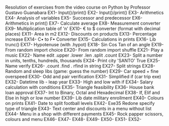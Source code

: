 Resolution of exercises from the video course on Python by Professor Gustavo Guanabara
EX1- Input()/print()
EX2- Input()/print()
EX3- Arithmetics
EX4- Analysis of variables
EX5- Successor and predecessor
EX6- Arithmetics in print()
EX7- Calculate average
EX8- Measurement converter
EX9- Multiplication table of 'n'
EX10- € to $ converter (format with decimal places)
EX11- Area in m2
EX12- Discounts on products
EX13- Percentage increase
EX14- C• to F• Converter
EX15- Calculations in prints
EX16- Lib trunc()
EX17- Hypotenuse (with .hypot)
EX18- Sin Cos Tan of an angle
EX19- From random import choice
EX20- From random import shuffle
EX21- Play a music
EX22- Name edit .upper .lower .len .split .count
EX23- Split a number in units, tenths, hundreds, thousands
EX24- Print city 'SANTO' True
EX25- Name verify 
EX26- .count .find . rfind in string
EX27- Split strings
EX28- Random and sleep libs (game: guess the number)
EX29- Car speed + fine overspeed
EX30- Odd and pair verification
EX31- Simplified if (car trip exe)
EX32- Datetime lib - leap year
EX33- High and low with if
EX34- Salary calculation with conditions
EX35- Triangle feasibility
EX36- House bank loan approval
EX37- Int to Binary, Octal and Hexadecimal
EX38- If, Elif and Else in high or low number
EX39- Lib date military enrollment
EX40- Colours on prints 
EX41- Date to split football levels 
EX42- Exe35 Redone specify type of triangle
EX43- Text center and discounts in a menu without list
EX44- Menu in a shop with different payments
EX45- Rock papper scissors, colours and menu
EX46-
EX47-
EX48-
EX49-
EX50-
EX51-
EX52-

